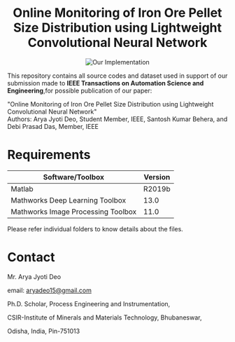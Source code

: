 <div align="center">
  
# Online Monitoring of Iron Ore Pellet Size Distribution using Lightweight Convolutional Neural Network
 
![Our Implementation](Images/gif_for_demo.gif)
  
</div align="left">  

This repository contains all source codes and dataset used in support of our submission made to **IEEE Transactions on Automation Science and Engineering**,for possible publication of our paper:

"Online Monitoring of Iron Ore Pellet Size Distribution using Lightweight Convolutional Neural Network"<br/>Authors: Arya Jyoti Deo, Student Member, IEEE, Santosh Kumar Behera, and Debi Prasad Das, Member, IEEE

# Requirements

| Software/Toolbox   |  Version   |
| -----------------   | --------    |
|Matlab| R2019b|
|Mathworks Deep Learning Toolbox|13.0|
|Mathworks Image Processing Toolbox|11.0|


Please refer individual folders to know details about the files.

# Contact
Mr. Arya Jyoti Deo

email: aryadeo15@gmail.com

Ph.D. Scholar, Process Engineering and Instrumentation,

CSIR-Institute of Minerals and Materials Technology, Bhubaneswar, 

Odisha, India, Pin-751013
